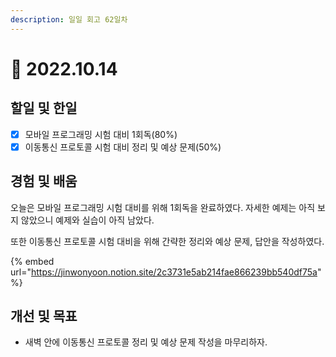 ```yaml
---
description: 일일 회고 62일차
---
```


# 🙂 2022.10.14

## 할일 및 한일&#x20;

* [x] 모바일 프로그래밍 시험 대비 1회독(80%)&#x20;
* [x] 이동통신 프로토콜 시험 대비 정리 및 예상 문제(50%)&#x20;

## 경험 및 배움&#x20;

오늘은 모바일 프로그래밍 시험 대비를 위해 1회독을 완료하였다. 자세한 예제는 아직 보지 않았으니 예제와 실습이 아직 남았다.

또한 이동통신 프로토콜 시험 대비을 위해 간략한 정리와 예상 문제, 답안을 작성하였다.

{% embed url="https://jinwonyoon.notion.site/2c3731e5ab214fae866239bb540df75a" %}

## 개선 및 목표&#x20;

* 새벽 안에 이동통신 프로토콜 정리 및 예상 문제 작성을 마무리하자.&#x20;
